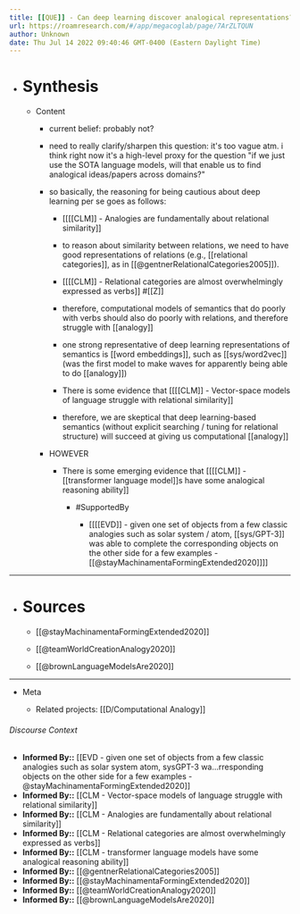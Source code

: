 ```yaml
---
title: [[QUE]] - Can deep learning discover analogical representations?
url: https://roamresearch.com/#/app/megacoglab/page/7ArZLTQUN
author: Unknown
date: Thu Jul 14 2022 09:40:46 GMT-0400 (Eastern Daylight Time)
---
```


- # Synthesis

    - Content

        - current belief: probably not?

        - need to really clarify/sharpen this question: it's too vague atm. i think right now it's a high-level proxy for the question "if we just use the SOTA language models, will that enable us to find analogical ideas/papers across domains?"

        - so basically, the reasoning for being cautious about deep learning per se goes as follows:

            - [[[[CLM]] - Analogies are fundamentally about relational similarity]]

            - to reason about similarity between relations, we need to have good representations of relations (e.g., [[relational categories]], as in [[@gentnerRelationalCategories2005]]).

            - [[[[CLM]] - Relational categories are almost overwhelmingly expressed as verbs]] #[[Z]]

            - therefore, computational models of semantics that do poorly with verbs should also do poorly with relations, and therefore struggle with [[analogy]]

            - one strong representative of deep learning representations of semantics is [[word embeddings]], such as [[sys/word2vec]] (was the first model to make waves for apparently being able to do [[analogy]])

            - There is some evidence that [[[[CLM]] - Vector-space models of language struggle with relational similarity]]

            - therefore, we are skeptical that deep learning-based semantics (without explicit searching / tuning for relational structure) will succeed at giving us computational [[analogy]]

        - HOWEVER

            - There is some emerging evidence that [[[[CLM]] - [[transformer language model]]s have some analogical reasoning ability]]

                - #SupportedBy

                    - [[[[EVD]] - given one set of objects from a few classic analogies such as solar system / atom, [[sys/GPT-3]] was able to complete the corresponding objects on the other side for a few examples - [[@stayMachinamentaFormingExtended2020]]]]
- ---
- # Sources

    - [[@stayMachinamentaFormingExtended2020]]

    - [[@teamWorldCreationAnalogy2020]]

    - [[@brownLanguageModelsAre2020]]
- ---
- Meta

    - Related projects: [[D/Computational Analogy]]

###### Discourse Context

- **Informed By::** [[EVD - given one set of objects from a few classic analogies such as solar system  atom, sysGPT-3 wa...rresponding objects on the other side for a few examples - @stayMachinamentaFormingExtended2020]]
- **Informed By::** [[CLM - Vector-space models of language struggle with relational similarity]]
- **Informed By::** [[CLM - Analogies are fundamentally about relational similarity]]
- **Informed By::** [[CLM - Relational categories are almost overwhelmingly expressed as verbs]]
- **Informed By::** [[CLM - transformer language models have some analogical reasoning ability]]
- **Informed By::** [[@gentnerRelationalCategories2005]]
- **Informed By::** [[@stayMachinamentaFormingExtended2020]]
- **Informed By::** [[@teamWorldCreationAnalogy2020]]
- **Informed By::** [[@brownLanguageModelsAre2020]]
